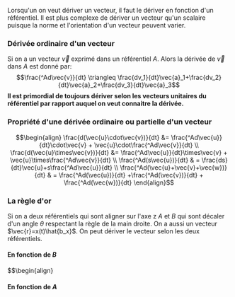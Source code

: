Lorsqu'un on veut dériver un vecteur, il faut le dériver en fonction d'un référentiel. Il est plus complexe de dériver un vecteur qu'un scalaire puisque la norme et l'orientation d'un vecteur peuvent varier. 

### Dérivée ordinaire d'un vecteur
Si on a un vecteur $\vec{v}$ exprimé dans un référentiel $A$. Alors la dérivée de $\vec{v}$ dans $A$ est donné par:
$$\frac{^Ad\vec{v}}{dt} \triangleq \frac{dv_1}{dt}\vec{a}_1+\frac{dv_2}{dt}\vec{a}_2+\frac{dv_3}{dt}\vec{a}_3$$
**Il est primordial de toujours dériver selon les vecteurs unitaires du référentiel par rapport auquel on veut connaitre la dérivée.**

### Propriété d'une dérivée ordinaire ou partielle d'un vecteur
$$\begin{align}
\frac{d(\vec{u}\cdot\vec{v})}{dt} &= \frac{^Ad\vec{u}}{dt}\cdot\vec{v} + \vec{u}\cdot\frac{^Ad\vec{v}}{dt} \\
\frac{d(\vec{u}\times\vec{v})}{dt} &= \frac{^Ad\vec{u}}{dt}\times\vec{v} + \vec{u}\times\frac{^Ad\vec{v}}{dt} \\
\frac{^Ad(s\vec{u})}{dt} & = \frac{ds}{dt}\vec{u}+s\frac{^Ad\vec{u}}{dt} \\
\frac{^Ad(\vec{u}+\vec{v}+\vec{w})}{dt} & = \frac{^Ad(\vec{u})}{dt} +\frac{^Ad(\vec{v})}{dt} + \frac{^Ad(\vec{w})}{dt}
\end{align}$$

### La règle d'or

Si on a deux référentiels qui sont aligner sur l'axe z $A$ et $B$ qui sont décaler d'un angle $\theta$ respectant la règle de la main droite. On a aussi un vecteur $\vec{r}=x(t)\hat{b_x}$. On peut dériver le vecteur selon les deux référentiels.

#### En fonction de $B$
$$\begin{align}

#### En fonction de $A$